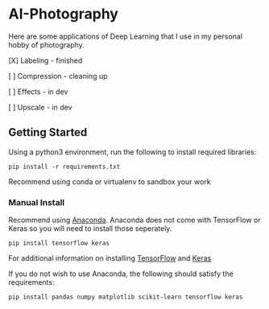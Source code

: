 # AI-Photography

Here are some applications of Deep Learning that I use in my personal hobby of photography. 

[X] Labeling - finished

[ ] Compression - cleaning up

[ ] Effects - in dev

[ ] Upscale - in dev

## Getting Started

Using a python3 environment, run the following to install required libraries:
```
pip install -r requirements.txt
```
Recommend using conda or virtualenv to sandbox your work

### Manual Install 
Recommend using [Anaconda](https://www.anaconda.com/distribution/). Anaconda does not come with TensorFlow or Keras so you will need to install those seperately. 
```
pip install tensorflow keras
```
For additional information on installing [TensorFlow](https://www.tensorflow.org/install) and [Keras](https://keras.io/#installation)

If you do not wish to use Anaconda, the following should satisfy the requirements: 
```
pip install pandas numpy matplotlib scikit-learn tensorflow keras
```
